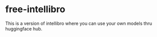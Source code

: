 # free-intellibro
This is a version of intellibro where you can use your own models thru huggingface hub.
